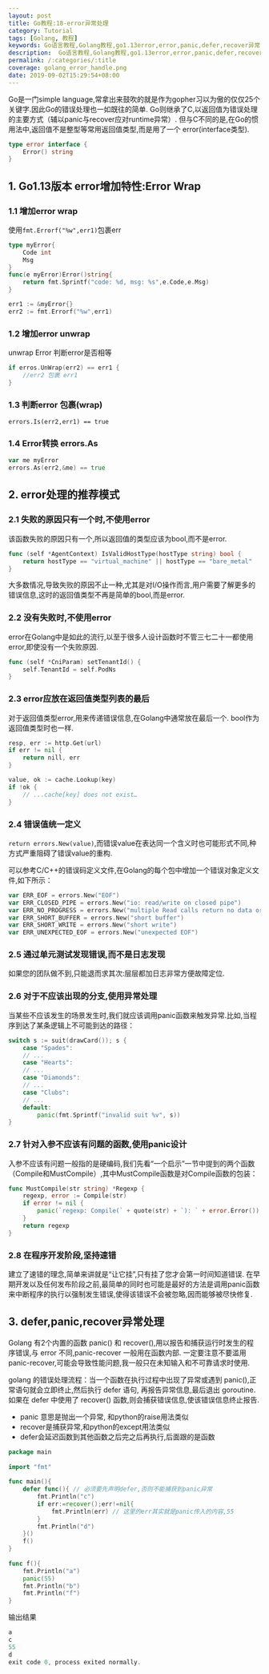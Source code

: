 ```yaml
---
layout: post
title: Go教程:18-error异常处理
category: Tutorial
tags: [Golang, 教程]
keywords: Go语言教程,Golang教程,go1.13error,error,panic,defer,recover异常处理
description:  Go语言教程,Golang教程,go1.13error,error,panic,defer,recover异常处理
permalink: /:categories/:title
coverage: golang_error_handle.png
date: 2019-09-02T15:29:54+08:00
---
```


Go是一门simple language,常拿出来鼓吹的就是作为gopher习以为傲的仅仅25个关键字.因此Go的错误处理也一如既往的简单.
Go则继承了C,以返回值为错误处理的主要方式（辅以panic与recover应对runtime异常）.
但与C不同的是,在Go的惯用法中,返回值不是整型等常用返回值类型,而是用了一个 error(interface类型).

```go
type error interface {
    Error() string
}
```

## 1. Go1.13版本 error增加特性:Error Wrap

### 1.1 增加error wrap

使用`fmt.Errorf("%w",err1)`包裹err

```go
type myError{
	Code int
	Msg
}
func(e myError)Error()string{
	return fmt.Sprintf("code: %d, msg: %s",e.Code,e.Msg)
}

err1 := &myError{}
err2 := fmt.Errorf("%w",err1)
```

### 1.2 增加error unwrap

unwrap Error 判断error是否相等

```go
if erros.UnWrap(err2) == err1 {
	//err2 包裹 err1
}
```

### 1.3 判断error 包裹(wrap)

`errors.Is(err2,err1) == true`

### 1.4 Error转换 errors.As

```go
var me myError
errors.As(err2,&me) == true
```

## 2. error处理的推荐模式

### 2.1 失败的原因只有一个时,不使用error

该函数失败的原因只有一个,所以返回值的类型应该为bool,而不是error.

```go
func (self *AgentContext) IsValidHostType(hostType string) bool {
    return hostType == "virtual_machine" || hostType == "bare_metal"
}
```

大多数情况,导致失败的原因不止一种,尤其是对I/O操作而言,用户需要了解更多的错误信息,这时的返回值类型不再是简单的bool,而是error.

### 2.2 没有失败时,不使用error

error在Golang中是如此的流行,以至于很多人设计函数时不管三七二十一都使用error,即使没有一个失败原因.

```go
func (self *CniParam) setTenantId() {
    self.TenantId = self.PodNs
}
```

### 2.3 error应放在返回值类型列表的最后

对于返回值类型error,用来传递错误信息,在Golang中通常放在最后一个.
bool作为返回值类型时也一样.

```go
resp, err := http.Get(url)
if err != nil {
    return nill, err
}

value, ok := cache.Lookup(key) 
if !ok {
    // ...cache[key] does not exist… 
}
```

### 2.4 错误值统一定义

`return errors.New(value)`,而错误value在表达同一个含义时也可能形式不同,种方式严重阻碍了错误value的重构.

可以参考C/C++的错误码定义文件,在Golang的每个包中增加一个错误对象定义文件,如下所示：

```go
var ERR_EOF = errors.New("EOF")
var ERR_CLOSED_PIPE = errors.New("io: read/write on closed pipe")
var ERR_NO_PROGRESS = errors.New("multiple Read calls return no data or error")
var ERR_SHORT_BUFFER = errors.New("short buffer")
var ERR_SHORT_WRITE = errors.New("short write")
var ERR_UNEXPECTED_EOF = errors.New("unexpected EOF")
```

### 2.5 通过单元测试发现错误,而不是日志发现

如果您的团队做不到,只能退而求其次:层层都加日志非常方便故障定位.

### 2.6 对于不应该出现的分支,使用异常处理

当某些不应该发生的场景发生时,我们就应该调用panic函数来触发异常.比如,当程序到达了某条逻辑上不可能到达的路径：

```go
switch s := suit(drawCard()); s {
    case "Spades":
    // ...
    case "Hearts":
    // ...
    case "Diamonds":
    // ... 
    case "Clubs":
    // ...
    default:
        panic(fmt.Sprintf("invalid suit %v", s))
}
```

### 2.7 针对入参不应该有问题的函数,使用panic设计

入参不应该有问题一般指的是硬编码,我们先看“一个启示”一节中提到的两个函数（Compile和MustCompile）,其中MustCompile函数是对Compile函数的包装：

```go
func MustCompile(str string) *Regexp {
    regexp, error := Compile(str)
    if error != nil {
        panic(`regexp: Compile(` + quote(str) + `): ` + error.Error())
    }
    return regexp
}
```

### 2.8 在程序开发阶段,坚持速错

建立了速错的理念,简单来讲就是“让它挂”,只有挂了您才会第一时间知道错误.
在早期开发以及任何发布阶段之前,最简单的同时也可能是最好的方法是调用panic函数来中断程序的执行以强制发生错误,使得该错误不会被忽略,因而能够被尽快修复.

## 3. defer,panic,recover异常处理

Golang 有2个内置的函数 panic() 和 recover(),用以报告和捕获运行时发生的程序错误,与 error 不同,panic-recover 一般用在函数内部.
一定要注意不要滥用 panic-recover,可能会导致性能问题,我一般只在未知输入和不可靠请求时使用.

golang 的错误处理流程：当一个函数在执行过程中出现了异常或遇到 panic(),正常语句就会立即终止,然后执行 defer 语句,
再报告异常信息,最后退出 goroutine.如果在 defer 中使用了 recover() 函数,则会捕获错误信息,使该错误信息终止报告.

- panic 意思是抛出一个异常, 和python的raise用法类似
- recover是捕获异常,和python的except用法类似
- defer会延迟函数到其他函数之后完之后再执行,后面跟的是函数

```go
package main
 
import "fmt"
 
func main(){
    defer func(){ // 必须要先声明defer,否则不能捕获到panic异常
        fmt.Println("c")
        if err:=recover();err!=nil{
            fmt.Println(err) // 这里的err其实就是panic传入的内容,55
        }
        fmt.Println("d")
    }()
    f()
}
 
func f(){
    fmt.Println("a")
    panic(55)
    fmt.Println("b")
    fmt.Println("f")
}
```

输出结果

```go
a
c
55
d
exit code 0, process exited normally.
```